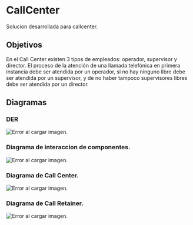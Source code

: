 # CallCenter

Solucion desarrollada para callcenter.

## Objetivos

En el Call Center existen 3 tipos de empleados: operador, supervisor y director. El proceso de la atención de una llamada telefónica en primera instancia debe ser atendida por un operador, si no hay ninguno libre debe ser atendida por un supervisor, y de no haber tampoco supervisores libres debe ser atendida por un director.

## Diagramas

### DER

![Error al cargar imagen.](https://lh3.googleusercontent.com/OkIbcbkQBKcFcKsJMc0iKjf_5wfBxinOqzExyJb2sk9_XKV96HU8VG1agy6Bj1jrbLVvLSIIusuO8Py4O4IW=w1366-h672)

### Diagrama de interaccion de componentes.

![Error al cargar imagen.](https://lh3.googleusercontent.com/zHlWobpUfyO31gHWe_AEbZ-NMhPeAtc9SO6dYlHZkvfhwLu-dR7Jon5ewO9jOo3Pl6VhlaPsfRWxU2CuTbjdmugFT_sB-622p_ZiVcuaRQ9WVAwbwJOe6XBYnhSYaJsLPUs0fM8Ki80Q58PYR_1a3oEL-xRkNJyA9nQjM4kt5IulSR7j0CQs3FXbVu8Z23_-kQ2MPahs98Dzhe0_cy8NzvrplvH-Cxk2uKMeWxJMwE4D65N49J5U0mqR3GK29983QQk631G5lxmF6T1KSfhfgDwRB2sDe6h196uEWWH7RHM7m8xbAO7Bxdej2r8VK-6wQV6mVVW8I89fSRxBJXAB6ZjjfTUj2CJAqKB98hII694qSuyI-5qCvfAu1DpGOYQmF0MwUzgazZDcz6FZvSzA4xhSEUB-_GjacJfvCgAkTM3RdHUXr8PNWIEYUznmFXEVCSaAmWHD_OqVIFGzSlUeFL2YwqLlMoE1i1HFkfMC6-cW5w4l4SLsxckSjm0c4CNFvfUlXELTOsqvE_kqGtzGi1eC6S1mlWGdrD5MQ1sVbm2AX15o3MZu5Uzh8cRsapwJ=w1366-h672)

### Diagrama de Call Center.

![Error al cargar imagen.](https://lh3.googleusercontent.com/Y4keZ_hB6X55a6LhdiX2TN_8_6TXM7CUOc6ndGwZeaLwiFty8kQWlSk9Ox0mApJ4zDz-5jdyj3xFKsfbPbjylrdgx8Q6LJtep5j5p7V7AEcxwi6Mr3R_j9IRMU6I9kxWRn_P3L4STzw8Skm0bdmzIryr8oWYVoJHYKW3x8ila3ZzcO-LNUqPuHqzTPh3w3LUzkmO4LlqPkO3BPcuLZ-GqQI83fPSVL30OkERI40jRT_6um-XvqxDNX0jfwpyE7pjv6kfponIvBM-pSEn1zagnlahbC21zmsGdjzAbHW2X2qklW4l38LPKnADh6NXaw3lTvLSAHUNbIoR4eVtuUyB-C2Xx29RRaQif0Nb6Cylr7PcZJgIBJgDaSk-P6_vVILWJT6Uul9UgUuBht5R2sv_clmeIqHP8lpI1mit3Mfxh_CQoOH7EF3mi07anZc_2cAPOexPcluF_0PzS0lwkrmNf38tI42geUBVfzLmqk5ZyrKp70MP1D86_FgUExDak4ZKJeL8Bbk6cQ3rF8dbn88TjYUQNnBziHxpMuUJwM4D6BGxkjMTdg37uVMHEwEf8LAx=w1366-h672)

### Diagrama de Call Retainer.

![Error al cargar imagen.](https://lh3.googleusercontent.com/WUSWYTX7Msn1JhEO1pOfqzBlG_t0ohqZixlIq9WwFnmg1WDgqjZvhCXGfT4OoSgI5edpTF6si8jYOF935W8Wu62sp6pBCmgm3TOwo6TBqmI2gae0p4wA_Ie1FCdNzOvP20p_GLct0NRYwsU3ILNn6pzjh3awRzqYxMvsUzpg-44IrcVGclCs3AFuDghZ78SMhUkUa1jHwmmMNATxJgs0-Nqgbd7_bcUOXs01c3uCA5WvjazyOe8ROoJAHYhzF0x_4kGG-lNiRXpfYF8Ztk8IQRYeKLiUvnBEUi7aFbBFy5LavvsJjFLBPd75zJgrlq12ipRWJpZzZRk7qBvPAIwcvBLHrOBmOWb14O_ohoHi5gZlLBWq8I4_MajBh4ftle1TrVK1DMg3ASkLPtJh7Ou2F_3ax9i_SqSbgIjdqT1_Ol0bPZgLV02RDpU6223Yczj57a-yLG5TzLJjxHXGa4Rv9yVGwuTva4PdVlOt3vajB6aVh4ewJ5luTZBJpJaM9myHndoC_gMiHsAdIqNL9e9wCTaV7TBR6Y0Xmf4E_804fb40UHlwTVXQen5mZH6yrTq7=w1366-h672)
